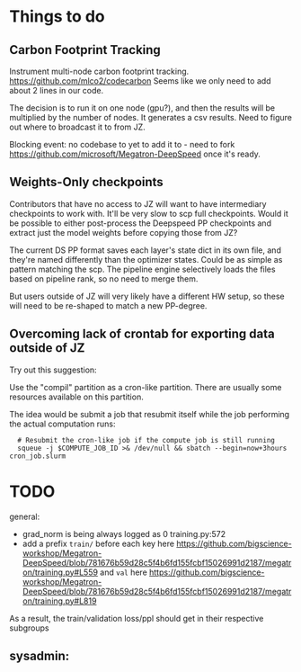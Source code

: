 # Things to do

## Carbon Footprint Tracking

Instrument multi-node carbon footprint tracking. https://github.com/mlco2/codecarbon
Seems like we only need to add about 2 lines in our code.

The decision is to run it on one node (gpu?), and then the results will be multiplied by the number of nodes. It generates a csv results. Need to figure out where to broadcast it to from JZ.

Blocking event: no codebase to yet to add it to - need to fork https://github.com/microsoft/Megatron-DeepSpeed once it's ready.


## Weights-Only checkpoints

Contributors that have no access to JZ will want to have intermediary checkpoints to work with. It'll be very slow to scp full checkpoints. Would it be possible to either post-process the Deepspeed PP checkpoints and extract just the model weights before copying those from JZ?

The current DS PP format saves each layer's state dict in its own file, and they're named differently than the optimizer states. Could be as simple as pattern matching the scp. The pipeline engine selectively loads the files based on pipeline rank, so no need to merge them.

But users outside of JZ will very likely have a different HW setup, so these will need to be re-shaped to match a new PP-degree.


## Overcoming lack of crontab for exporting data outside of JZ

Try out this suggestion:

Use the "compil" partition as a cron-like partition. There are usually some resources available on this partition.

The idea would be submit a job that resubmit itself while the job performing the actual computation runs:

```
  # Resubmit the cron-like job if the compute job is still running
  squeue -j $COMPUTE_JOB_ID >& /dev/null && sbatch --begin=now+3hours cron_job.slurm
```


# TODO

general:
- grad_norm is being always logged as 0 training.py:572
- add a prefix `train/` before each key here https://github.com/bigscience-workshop/Megatron-DeepSpeed/blob/781676b59d28c5f4b6fd155fcbf15026991d2187/megatron/training.py#L559 and `val` here https://github.com/bigscience-workshop/Megatron-DeepSpeed/blob/781676b59d28c5f4b6fd155fcbf15026991d2187/megatron/training.py#L819

As a result, the train/validation loss/ppl should get in their respective subgroups

sysadmin:
-

